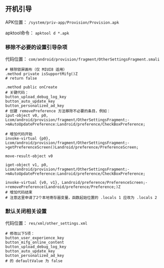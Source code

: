 ## 开机引导
APK位置： `/system/priv-app/Provision/Provision.apk`

apktool命令： `apktool d *.apk`

### 移除不必要的设置引导杂项
代码位置： `com/android/provision/fragment/OtherSettingsFragment.smali`
```
# 移除锁屏画布（仅 MIUI8 适用）
.method private isSupportMifg()Z
# return false

.method public onCreate
# 关键代码：
button_upload_debug_log_key
button_auto_update_key
button_personalized_ad_key
# 创建 removePreference 方法移除不必要的条目，例如：
iput-object v0, p0, Lcom/android/provision/fragment/OtherSettingsFragment;->mAutoUpdatePreference:Landroid/preference/CheckBoxPreference;

# 增加代码开始
invoke-virtual {p0}, Lcom/android/provision/fragment/OtherSettingsFragment;->getPreferenceScreen()Landroid/preference/PreferenceScreen;

move-result-object v0

iget-object v1, p0, Lcom/android/provision/fragment/OtherSettingsFragment;->mAutoUpdatePreference:Landroid/preference/CheckBoxPreference;

invoke-virtual {v0, v1}, Landroid/preference/PreferenceScreen;->removePreference(Landroid/preference/Preference;)Z
# 增加代码结束
# 注意这里申请了2个本地寄存器变量，函数起始位置的 .locals 1 应改为 .locals 2
```

### 默认关闭相关设置
代码位置： `res/xml/other_settings.xml`
```
# 修改以下5项：
button_user_experience_key
button_mifg_online_content
button_upload_debug_log_key
button_auto_update_key
button_personalized_ad_key
# 的 defaultValue 为 false
```

